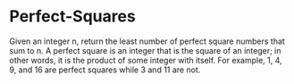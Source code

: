 # Perfect-Squares
Given an integer n, return the least number of perfect square numbers that sum to n.  A perfect square is an integer that is the square of an integer; in other words, it is the product of some integer with itself. For example, 1, 4, 9, and 16 are perfect squares while 3 and 11 are not.     
